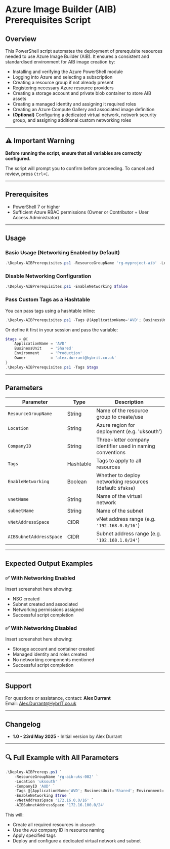 # Azure Image Builder (AIB) Prerequisites Script

## Overview
This PowerShell script automates the deployment of prerequisite resources needed to use Azure Image Builder (AIB). It ensures a consistent and standardised environment for AIB image creation by:

- Installing and verifying the Azure PowerShell module
- Logging into Azure and selecting a subscription
- Creating a resource group if not already present
- Registering necessary Azure resource providers
- Creating a storage account and private blob container to store AIB assets
- Creating a managed identity and assigning it required roles
- Creating an Azure Compute Gallery and associated image definition
- **(Optional)** Configuring a dedicated virtual network, network security group, and assigning additional custom networking roles

---

## ⚠️ Important Warning
**Before running the script, ensure that all variables are correctly configured.**

The script will prompt you to confirm before proceeding. To cancel and review, press `Ctrl+C`.

---

## Prerequisites
- PowerShell 7 or higher
- Sufficient Azure RBAC permissions (Owner or Contributor + User Access Administrator)

---

## Usage

### Basic Usage (Networking Enabled by Default)

```powershell
.\Deploy-AIBPrerequisites.ps1 -ResourceGroupName 'rg-myproject-aib' -Location 'uksouth' -CompanyID 'XYZ'
```

### Disable Networking Configuration

```powershell
.\Deploy-AIBPrerequisites.ps1 -EnableNetworking $false
```

### Pass Custom Tags as a Hashtable

You can pass tags using a hashtable inline:

```powershell
.\Deploy-AIBPrerequisites.ps1 -Tags @{ApplicationName='AVD'; BusinessUnit='Shared'; Environment='Production'; Owner='alex.durrant@hybrit.co.uk'}
```

Or define it first in your session and pass the variable:

```powershell
$tags = @{
    ApplicationName = 'AVD'
    BusinessUnit    = 'Shared'
    Environment     = 'Production'
    Owner           = 'alex.durrant@hybrit.co.uk'
}
.\Deploy-AIBPrerequisites.ps1 -Tags $tags
```

---

## Parameters

| Parameter              | Type       | Description                                                                 |
|------------------------|------------|-----------------------------------------------------------------------------|
| `ResourceGroupName`    | String     | Name of the resource group to create/use                                    |
| `Location`             | String     | Azure region for deployment (e.g. 'uksouth')                                |
| `CompanyID`            | String     | Three-letter company identifier used in naming conventions                  |
| `Tags`                 | Hashtable  | Tags to apply to all resources                                              |
| `EnableNetworking`     | Boolean    | Whether to deploy networking resources (default: `$fakse`)                  |
| `vnetName`             | String     | Name of the virtual network                                                 |
| `subnetName`           | String     | Name of the subnet                                                          |
| `vNetAddressSpace`     | CIDR       | vNet address range (e.g. `'192.168.0.0/16'`)                                |
| `AIBSubnetAddressSpace`| CIDR       | Subnet address range (e.g. `'192.168.1.0/24'`)                              |

---

## Expected Output Examples

### ✅ With Networking Enabled
Insert screenshot here showing:
- NSG created
- Subnet created and associated
- Networking permissions assigned
- Successful script completion

### ✅ With Networking Disabled
Insert screenshot here showing:
- Storage account and container created
- Managed identity and roles created
- No networking components mentioned
- Successful script completion

---

## Support
For questions or assistance, contact:
**Alex Durrant**  
Email: Alex.Durrant@HybrIT.co.uk

---

## Changelog
- **1.0 - 23rd May 2025** - Initial version by Alex Durrant


---

## 🔍 Full Example with All Parameters

```powershell
.\Deploy-AIBPrereqs.ps1 `
    -ResourceGroupName 'rg-aib-uks-002' `
    -Location 'uksouth' `
    -CompanyID 'AUD' `
    -Tags @{ApplicationName='AVD'; BusinessUnit='Shared'; Environment='Production'; Owner='alex.durrant@hybrit.co.uk'} `
    -EnableNetworking $true `
    -vNetAddressSpace '172.16.0.0/16' `
    -AIBSubnetAddressSpace '172.16.100.0/24'
```

This will:
- Create all required resources in `uksouth`
- Use the `AUD` company ID in resource naming
- Apply specified tags
- Deploy and configure a dedicated virtual network and subnet

